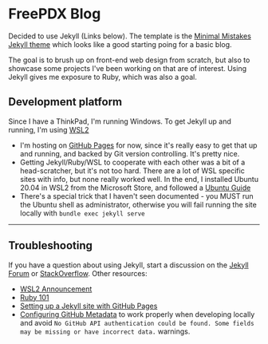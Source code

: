 # FreePDX Blog

Decided to use Jekyll (Links below).  The template is the [Minimal Mistakes Jekyll theme](https://github.com/mmistakes/minimal-mistakes) which looks like a good starting poing for a basic blog.

The goal is to brush up on front-end web design from scratch, but also to showcase some projects I've been working on that are of interest.  Using Jekyll gives me exposure to Ruby, which was also a goal. 

## Development platform

Since I have a ThinkPad, I'm running Windows.  To get Jekyll up and running, I'm using [WSL2](https://docs.microsoft.com/en-us/windows/wsl/install-win10) 
- I'm hosting on [GitHub Pages](https://pages.github.com/) for now, since it's really easy to get that up and running, and backed by Git version controlling.  It's pretty nice.
- Getting Jekyll/Ruby/WSL to cooperate with each other was a bit of a head-scratcher, but it's not too hard.  There are a lot of WSL specific sites with info, but none really worked well.  In the end, I installed Ubuntu 20.04 in WSL2 from the Microsoft Store, and followed a [Ubuntu Guide](https://www.digitalocean.com/community/tutorials/how-to-set-up-a-jekyll-development-site-on-ubuntu-20-04)
- There's a special trick that I haven't seen documented - you MUST run the Ubuntu shell as administrator, otherwise you will fail running the site locally with `bundle exec jekyll serve`

---

## Troubleshooting

If you have a question about using Jekyll, start a discussion on the [Jekyll Forum](https://talk.jekyllrb.com/) or [StackOverflow](https://stackoverflow.com/questions/tagged/jekyll). Other resources:

- [WSL2 Announcement](https://devblogs.microsoft.com/commandline/announcing-wsl-2/)
- [Ruby 101](https://jekyllrb.com/docs/ruby-101/)
- [Setting up a Jekyll site with GitHub Pages](https://jekyllrb.com/docs/github-pages/)
- [Configuring GitHub Metadata](https://github.com/jekyll/github-metadata/blob/master/docs/configuration.md#configuration) to work properly when developing locally and avoid `No GitHub API authentication could be found. Some fields may be missing or have incorrect data.` warnings.
